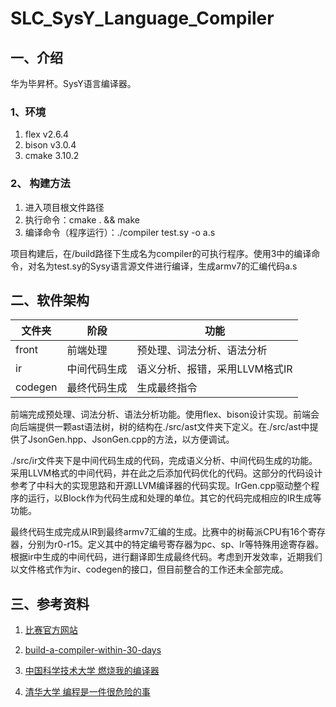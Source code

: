 # SLC_SysY_Language_Compiler

## 一、介绍

华为毕昇杯。SysY语言编译器。

### 1、环境
1. flex v2.6.4
2. bison v3.0.4
3. cmake 3.10.2

### 2、 构建方法
1. 进入项目根文件路径
2. 执行命令：cmake . && make
3. 编译命令（程序运行）：./compiler test.sy -o a.s

项目构建后，在/build路径下生成名为compiler的可执行程序。使用3中的编译命令，对名为test.sy的Sysy语言源文件进行编译，生成armv7的汇编代码a.s

## 二、软件架构

| 文件夹 | 阶段 | 功能 |
| ---- | ---- | ---- |
| front | 前端处理 | 预处理、词法分析、语法分析 |
| ir | 中间代码生成 | 语义分析、报错，采用LLVM格式IR |
| codegen | 最终代码生成 | 生成最终指令 |

前端完成预处理、词法分析、语法分析功能。使用flex、bison设计实现。前端会向后端提供一颗ast语法树，树的结构在./src/ast文件夹下定义。在./src/ast中提供了JsonGen.hpp、JsonGen.cpp的方法，以方便调试。

./src/ir文件夹下是中间代码生成的代码，完成语义分析、中间代码生成的功能。采用LLVM格式的中间代码，并在此之后添加代码优化的代码。这部分的代码设计参考了中科大的实现思路和开源LLVM编译器的代码实现。IrGen.cpp驱动整个程序的运行，以Block作为代码生成和处理的单位。其它的代码完成相应的IR生成等功能。

最终代码生成完成从IR到最终armv7汇编的生成。比赛中的树莓派CPU有16个寄存器，分别为r0-r15。定义其中的特定编号寄存器为pc、sp、lr等特殊用途寄存器。根据ir中生成的中间代码，进行翻译即生成最终代码。考虑到开发效率，近期我们以文件格式作为ir、codegen的接口，但目前整合的工作还未全部完成。

## 三、参考资料

1. [比赛官方网站](https://course.educg.net/sv2/indexexp/contest/contest.jsp?doVisit=true&contestID=veDBbQeZ_cs&my=false&contestCID=0)

2. [build-a-compiler-within-30-days](https://github.com/jiweixing/build-a-compiler-within-30-days)

3. [中国科学技术大学 燃烧我的编译器](https://github.com/mlzeng/CSC2020-USTC-FlammingMyCompiler)

4. [清华大学 编程是一件很危险的事](https://github.com/TrivialCompiler/TrivialCompiler)